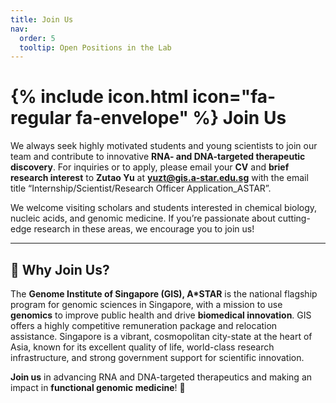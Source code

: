 ```yaml
---
title: Join Us
nav:
  order: 5
  tooltip: Open Positions in the Lab
---
```

 
# {% include icon.html icon="fa-regular fa-envelope" %} Join Us

We always seek highly motivated students and young scientists to join our team and contribute to innovative **RNA- and DNA-targeted therapeutic discovery**. For inquiries or to apply, please email your **CV** and **brief research interest** to **Zutao Yu** at **yuzt@gis.a-star.edu.sg** with the email title “Internship/Scientist/Research Officer Application_ASTAR”.

We welcome visiting scholars and students interested in chemical biology, nucleic acids, and genomic medicine. If you’re passionate about cutting-edge research in these areas, we encourage you to join us!

---

## 🌟 Why Join Us?

The **Genome Institute of Singapore (GIS), A*STAR** is the national flagship program for genomic sciences in Singapore, with a mission to use **genomics** to improve public health and drive **biomedical innovation**. GIS offers a highly competitive remuneration package and relocation assistance. Singapore is a vibrant, cosmopolitan city-state at the heart of Asia, known for its excellent quality of life, world-class research infrastructure, and strong government support for scientific innovation.

**Join us** in advancing RNA and DNA-targeted therapeutics and making an impact in **functional genomic medicine**! 🚀


